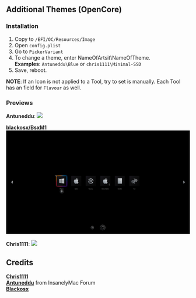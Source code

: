 ## Additional Themes (OpenCore)

### Installation

1. Copy to `/EFI/OC/Resources/Image`
2. Open `config.plist`
3. Go to `PickerVariant`
4. To change a theme, enter NameOfArtsit\NameOfTheme.</br>
	**Examples**: `Antuneddu\Blue` or `chris1111\Minimal-SSD`
5. Save, reboot.

**NOTE**: If an Icon is not applied to a Tool, try to set is manually. Each Tool has an field for `Flavour` as well.

### Previews
**Antuneddu**:
![](https://raw.githubusercontent.com/5T33Z0/Lenovo-T530-Hackinosh-OpenCore/main/Additional_Themes_(OC)/Antuneddu/Themes.png)

**blackosx/BsxM1**
![](https://raw.githubusercontent.com/blackosx/BsxM1/main/preview_ui.jpg)

**Chris1111**:
![](https://raw.githubusercontent.com/5T33Z0/Lenovo-T530-Hackinosh-OpenCore/main/Pics/BootPicker_alt.png)


## Credits

[**Chris1111**](https://github.com/chris1111)</br>
[**Antuneddu**](https://www.insanelymac.com/forum/profile/1390874-antuneddu/) from InsanelyMac Forum</br>
[**Blackosx**](https://github.com/blackosx/BsxM1)
